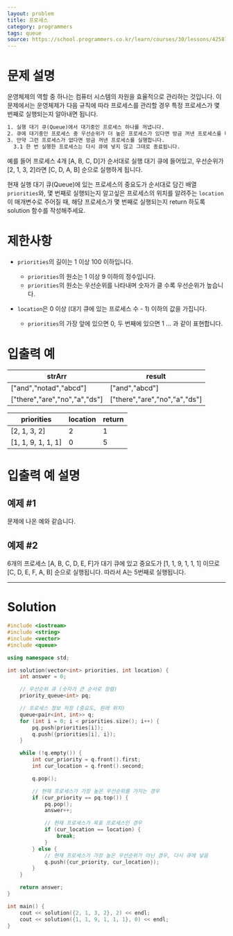 ```yaml
---
layout: problem
title: 프로세스
category: programmers
tags: queue
source: https://school.programmers.co.kr/learn/courses/30/lessons/42587
---
```


# 문제 설명

운영체제의 역할 중 하나는 컴퓨터 시스템의 자원을 효율적으로 관리하는 것입니다. 이 문제에서는 운영체제가 다음 규칙에 따라 프로세스를 관리할 경우 특정 프로세스가 몇 번째로 실행되는지 알아내면 됩니다.

```txt
1. 실행 대기 큐(Queue)에서 대기중인 프로세스 하나를 꺼냅니다.
2. 큐에 대기중인 프로세스 중 우선순위가 더 높은 프로세스가 있다면 방금 꺼낸 프로세스를 다시 큐에 넣습니다.
3. 만약 그런 프로세스가 없다면 방금 꺼낸 프로세스를 실행합니다.
  3.1 한 번 실행한 프로세스는 다시 큐에 넣지 않고 그대로 종료됩니다.
```

예를 들어 프로세스 4개 [A, B, C, D]가 순서대로 실행 대기 큐에 들어있고, 우선순위가 [2, 1, 3, 2]라면 [C, D, A, B] 순으로 실행하게 됩니다.

현재 실행 대기 큐(Queue)에 있는 프로세스의 중요도가 순서대로 담긴 배열 `priorities`와, 몇 번째로 실행되는지 알고싶은 프로세스의 위치를 알려주는 `location`이 매개변수로 주어질 때, 해당 프로세스가 몇 번째로 실행되는지 return 하도록 solution 함수를 작성해주세요.


# 제한사항

- `priorities`의 길이는 1 이상 100 이하입니다.
    - `priorities`의 원소는 1 이상 9 이하의 정수입니다.
    - `priorities`의 원소는 우선순위를 나타내며 숫자가 클 수록 우선순위가 높습니다.

- `location`은 0 이상 (대기 큐에 있는 프로세스 수 - 1) 이하의 값을 가집니다.
    - `priorities`의 가장 앞에 있으면 0, 두 번째에 있으면 1 … 과 같이 표현합니다.

# 입출력 예

| strArr | result |
| --- | --- |
| ["and","notad","abcd"] | ["and","abcd"] |
| ["there","are","no","a","ds"] | ["there","are","no","a","ds"] |

| priorities | location | return |
| --- | --- | --- |
| [2, 1, 3, 2] | 2 | 1 |
| [1, 1, 9, 1, 1, 1] | 0 | 5 |

# 입출력 예 설명

## 예제 #1

문제에 나온 예와 같습니다.

## 예제 #2

6개의 프로세스 [A, B, C, D, E, F]가 대기 큐에 있고 중요도가 [1, 1, 9, 1, 1, 1] 이므로 [C, D, E, F, A, B] 순으로 실행됩니다. 따라서 A는 5번째로 실행됩니다.

---

# Solution

```cpp
#include <iostream>
#include <string>
#include <vector>
#include <queue>

using namespace std;

int solution(vector<int> priorities, int location) {
    int answer = 0;

    // 우선순위 큐 (숫자가 큰 순서로 정렬)
    priority_queue<int> pq;

    // 프로세스 정보 저장 (중요도, 원래 위치)
    queue<pair<int, int>> q;
    for (int i = 0; i < priorities.size(); i++) {
        pq.push(priorities[i]);
        q.push({priorities[i], i});
    }

    while (!q.empty()) {
        int cur_priority = q.front().first;
        int cur_location = q.front().second;

        q.pop();

        // 현재 프로세스가 가장 높은 우선순위를 가지는 경우
        if (cur_priority == pq.top()) {
            pq.pop();
            answer++;

            // 현재 프로세스가 목표 프로세스인 경우
            if (cur_location == location) {
                break;
            }
        } else {
            // 현재 프로세스가 가장 높은 우선순위가 아닌 경우, 다시 큐에 넣음
            q.push({cur_priority, cur_location});
        }
    }

    return answer;
}

int main() {
    cout << solution({2, 1, 3, 2}, 2) << endl;
    cout << solution({1, 1, 9, 1, 1, 1}, 0) << endl;
}
```

